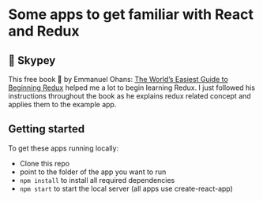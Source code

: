 # Some apps to get familiar with React and Redux

## :pushpin: Skypey

This free book :blue_book: by Emmanuel Ohans: [The World’s Easiest Guide to Beginning Redux](https://www.freecodecamp.org/news/understanding-redux-the-worlds-easiest-guide-to-beginning-redux-c695f45546f6/) helped me a lot to begin learning Redux. I just followed his instructions throughout the book as he explains redux related concept and applies them to the example app.




## Getting started

To get these apps running locally:

- Clone this repo
- point to the folder of the app you want to run
- `npm install` to install all required dependencies
- `npm start` to start the local server (all apps use create-react-app)
